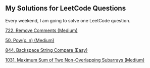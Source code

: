 ## My Solutions for LeetCode Questions
Every weekend, I am going to solve one LeetCode question.

[722. Remove Comments (Medium)](https://github.com/JingDL/LeetCode/blob/master/722RemoveComments.md)

[50. Pow(x, n) (Medium)](https://github.com/JingDL/LeetCode/blob/master/50Pow.md)

[844. Backspace String Compare (Easy)](https://github.com/JingDL/LeetCode/blob/master/844BackspaceStringCompare.md)

[1031. Maximum Sum of Two Non-Overlapping Subarrays (Medium)](https://github.com/JingDL/LeetCode/blob/master/1031MaximumSumofTwoNonOverlappingSubarrays.md)
